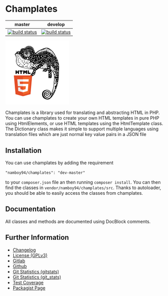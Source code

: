 # Champlates

|master|develop|
|:----:|:-----:|
|[![build status](https://gitlab.namibsun.net/namboy94/champlates/badges/master/build.svg)](https://gitlab.namibsun.net/namboy94/champlates/commits/master)|[![build status](https://gitlab.namibsun.net/namboy94/champlates/badges/develop/build.svg)](https://gitlab.namibsun.net/namboy94/champlates/commits/develop)|

![Logo](resources/logo/logo-readme.png)

Champlates is a library used for translating and abstracting HTML
in PHP. You can use champlates to create your own HTML templates in pure
PHP using HtmlElements, or use HTML templates using the HtmlTemplate class.
The Dictionary class makes it simple to support multiple languages using
translation files which are just normal key value pairs in a JSON file

## Installation

You can use champlates by adding the requirement

    "namboy94/champlates": "dev-master"
    
to your `composer.json` file an then running `composer install`. You can then
find the classes in `vendor/namboy94/champlates/src`. Thanks to autoloader,
you should be able to easily access the classes from champlates.

## Documentation

All classes and methods are documented using DocBlock comments.

## Further Information

* [Changelog](https://gitlab.namibsun.net/namboy94/champlates/raw/master/CHANGELOG)
* [License (GPLv3)](https://gitlab.namibsun.net/namboy94/champlates/raw/master/LICENSE)
* [Gitlab](https://gitlab.namibsun.net/namboy94/champlates)
* [Github](https://github.com/namboy94/champlates)
* [Git Statistics (gitstats)](https://gitstats.namibsun.net/gitstats/champlates/index.html)
* [Git Statistics (git_stats)](https://gitstats.namibsun.net/git_stats/champlates/index.html)
* [Test Coverage](https://coverage.namibsun.net/champlates/index.html)
* [Packagist Page](https://packagist.org/packages/namboy94/champlates)
